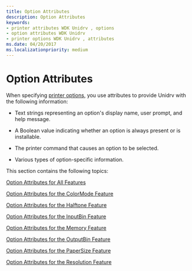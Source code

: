 ```yaml
---
title: Option Attributes
description: Option Attributes
keywords:
- printer attributes WDK Unidrv , options
- option attributes WDK Unidrv
- printer options WDK Unidrv , attributes
ms.date: 04/20/2017
ms.localizationpriority: medium
---
```


# Option Attributes





When specifying [printer options](printer-options.md), you use attributes to provide Unidrv with the following information:

-   Text strings representing an option's display name, user prompt, and help message.

-   A Boolean value indicating whether an option is always present or is installable.

-   The printer command that causes an option to be selected.

-   Various types of option-specific information.

This section contains the following topics:

[Option Attributes for All Features](option-attributes-for-all-features.md)

[Option Attributes for the ColorMode Feature](option-attributes-for-the-colormode-feature.md)

[Option Attributes for the Halftone Feature](option-attributes-for-the-halftone-feature.md)

[Option Attributes for the InputBin Feature](option-attributes-for-the-inputbin-feature.md)

[Option Attributes for the Memory Feature](option-attributes-for-the-memory-feature.md)

[Option Attributes for the OutputBin Feature](option-attributes-for-the-outputbin-feature.md)

[Option Attributes for the PaperSize Feature](option-attributes-for-the-papersize-feature.md)

[Option Attributes for the Resolution Feature](option-attributes-for-the-resolution-feature.md)

 

 




